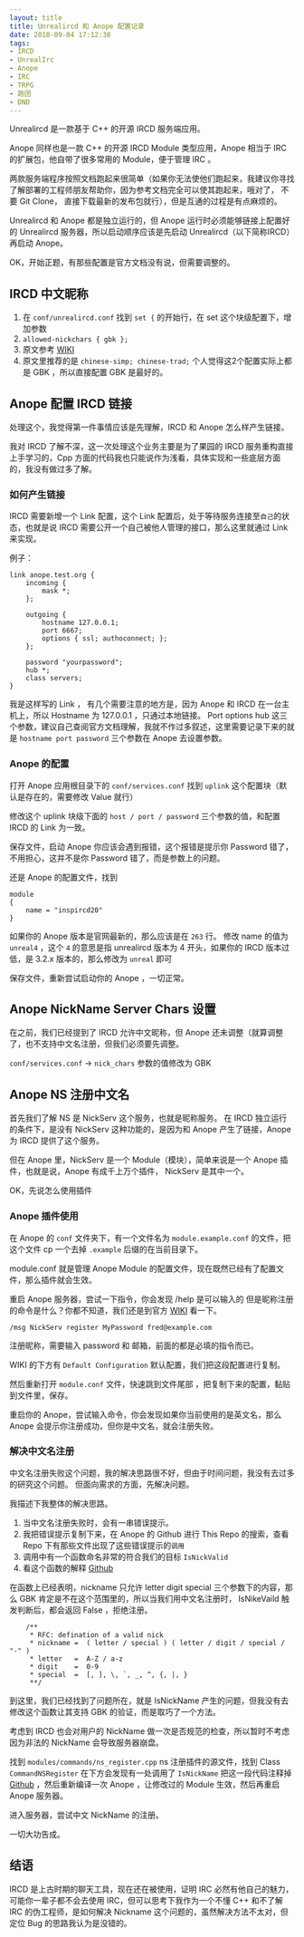 ```yaml
---
layout: title
title: Unrealircd 和 Anope 配置记录
date: 2018-09-04 17:12:38
tags:
- IRCD
- UnrealIrc
- Anope
- IRC
- TRPG
- 跑团
- DND
---
```


Unrealircd 是一款基于 C++ 的开源 IRCD 服务端应用。

Anope 同样也是一款 C++ 的开源 IRCD Module 类型应用，Anope 相当于 IRC 的扩展包，他自带了很多常用的 Module，便于管理 IRC 。

两款服务端程序按照文档跑起来很简单（如果你无法使他们跑起来，我建议你寻找了解部署的工程师朋友帮助你，因为参考文档完全可以使其跑起来，哦对了， 不要 Git Clone， 直接下载最新的发布包就行），但是互通的过程是有点麻烦的。

Unrealircd 和 Anope 都是独立运行的，但 Anope 运行时必须能够链接上配置好的 Unrealircd 服务器，所以启动顺序应该是先启动 Unrealircd（以下简称IRCD） 再启动 Anope。

OK，开始正题，有那些配置是官方文档没有说，但需要调整的。

<!-- more -->

## IRCD 中文昵称

1. 在 `conf/unrealircd.conf` 找到 `set {` 的开始行，在 set 这个块级配置下，增加参数
2. `allowed-nickchars { gbk };`
3. 原文参考 [WIKI](https://www.unrealircd.org/docs/Nick_Character_Sets "WIKI")
4. 原文里推荐的是 `chinese-simp; chinese-trad;` 个人觉得这2个配置实际上都是 GBK ，所以直接配置 GBK 是最好的。

## Anope 配置 IRCD 链接

处理这个，我觉得第一件事情应该是先理解，IRCD 和 Anope 怎么样产生链接。

我对 IRCD 了解不深，这一次处理这个业务主要是为了果园的 IRCD 服务重构直接上手学习的，Cpp 方面的代码我也只能说作为浅看，具体实现和一些底层方面的，我没有做过多了解。

### 如何产生链接

IRCD 需要新增一个 Link 配置，这个 Link 配置后，处于等待服务连接至`自己`的状态，也就是说 IRCD 需要公开一个自己被他人管理的接口，那么这里就通过 Link 来实现。

例子：
```
link anope.test.org {
	incoming {
		mask *;
	};
	
	outgoing {
		hostname 127.0.0.1;
		port 6667;
		options { ssl; authoconnect; };
	};
	
	password "yourpassword";
	hub *;
	class servers;
}
```

我是这样写的 Link ， 有几个需要注意的地方是，因为 Anope 和 IRCD 在一台主机上，所以 Hostname 为 127.0.0.1 ，只通过本地链接。
Port options hub 这三个参数，建议自己查阅官方文档理解，我就不作过多叙述，这里需要记录下来的就是 `hostname port password` 三个参数在 Anope 去设置参数。

### Anope 的配置

打开 Anope 应用根目录下的 `conf/services.conf`  找到 `uplink` 这个配置块（默认是存在的，需要修改 Value 就行）

修改这个 uplink 块级下面的 `host / port / password` 三个参数的值，和配置 IRCD 的 Link 为一致。

保存文件，启动 Anope 你应该会遇到报错，这个报错是提示你 Password 错了，不用担心，这并不是你 Password 错了，而是参数上的问题。

还是 Anope 的配置文件，找到
```
module
{
	name = "inspircd20"
}

```

如果你的 Anope 版本是官网最新的，那么应该是在 `263` 行。
修改 name 的值为 `unreal4` ，这个 `4` 的意思是指 unrealircd 版本为 4 开头，如果你的 IRCD 版本过低，是 3.2.x 版本的，那么修改为 `unreal` 即可

保存文件，重新尝试启动你的 Anope ，一切正常。

## Anope NickName Server Chars 设置

在之前，我们已经提到了 IRCD 允许中文昵称，但 Anope 还未调整（就算调整了，也不支持中文名注册，但我们必须要先调整。

`conf/services.conf` -> `nick_chars` 参数的值修改为 GBK 

## Anope NS 注册中文名

首先我们了解 NS 是 NickServ 这个服务，也就是昵称服务。
在 IRCD 独立运行的条件下，是没有 NickServ 这种功能的，是因为和 Anope 产生了链接，Anope 为 IRCD 提供了这个服务。

但在 Anope 里，NickServ 是一个 Module（模块），简单来说是一个 Anope 插件，也就是说，Anope 有成千上万个插件， NickServ 是其中一个。

OK，先说怎么使用插件

### Anope 插件使用

在 Anope 的 `conf` 文件夹下，有一个文件名为 `module.example.conf` 的文件，把这个文件 cp 一个去掉 `.example` 后缀的在当前目录下。

module.conf 就是管理 Anope Module 的配置文件，现在既然已经有了配置文件，那么插件就会生效。

重启 Anope 服务器，尝试一下指令，你会发现 /help 是可以输入的 但是昵称注册的命令是什么？你都不知道，我们还是到官方 [WIKI](https://wiki.anope.org/index.php/2.0/Modules/ns_register "WIKI") 看一下。

`/msg NickServ register MyPassword fred@example.com`

注册昵称，需要输入 password  和 邮箱，前面的都是必填的指令而已。

WIKI 的下方有 `Default Configuration` 默认配置，我们把这段配置进行复制。

然后重新打开 `module.conf` 文件，快速跳到文件尾部 ，把复制下来的配置，黏贴到文件里，保存。

重启你的 Anope，尝试输入命令，你会发现如果你当前使用的是英文名，那么 Anope 会提示你注册成功，但你是中文名，就会注册失败。

### 解决中文名注册

中文名注册失败这个问题，我的解决思路很不好，但由于时间问题，我没有去过多的研究这个问题。
但面向需求的方面，先解决问题。

我描述下我整体的解决思路。

1. 当中文名注册失败时，会有一串错误提示。
2. 我把错误提示复制下来，在 Anope 的 Github 进行 This Repo 的搜索，查看 Repo 下有那些文件出现了这些错误提示的`调用`
3. 调用中有一个函数命名非常的符合我们的目标 `IsNickValid` 
4. 看这个函数的解释 [Github](https://github.com/anope/anope/blob/368300d31990eeafc0c7835a21bc0f0835fed71b/src/protocol.cpp#L351 "Github") 

在函数上已经表明，nickname 只允许 letter digit special 三个参数下的内容，那么 GBK 肯定是不在这个范围里的，所以当我们用中文名注册时， IsNikeVaild 触发判断后，都会返回 False ，拒绝注册。

```
	/**
	 * RFC: defination of a valid nick
	 * nickname =  ( letter / special ) ( letter / digit / special / "-" )
	 * letter   =  A-Z / a-z
	 * digit    =  0-9
	 * special  =  [, ], \, `, _, ^, {, |, }
	 **/
```

到这里，我们已经找到了问题所在，就是 IsNickName 产生的问题，但我没有去修改这个函数让其支持 GBK 的验证，而是取巧了一个方法。

考虑到 IRCD 也会对用户的 NickName 做一次是否规范的检查，所以暂时不考虑因为非法的 NickName 会导致服务器崩盘。

找到 `modules/commands/ns_register.cpp` ns 注册插件的源文件，找到 Class `CommandNSRegister` 在下方会发现有一处调用了 `IsNickName` 把这一段代码注释掉 [Github](https://github.com/anope/anope/blob/368300d31990eeafc0c7835a21bc0f0835fed71b/modules/commands/ns_register.cpp#L169 "Github") ，然后重新编译一次 Anope ，让修改过的 Module 生效，然后再重启 Anope 服务器。

进入服务器，尝试中文 NickName 的注册。

一切大功告成。

## 结语

IRCD 是上古时期的聊天工具，现在还在被使用，证明 IRC 必然有他自己的魅力，可能你一辈子都不会去使用 IRC，但可以思考下我作为一个不懂 C++ 和不了解 IRC 的伪工程师，是如何解决 Nickname 这个问题的，虽然解决方法不太对，但定位 Bug 的思路我认为是没错的。

